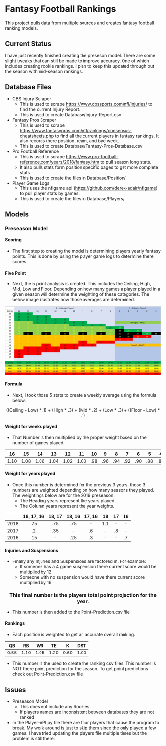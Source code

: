 # Fantasy Football Rankings

This project pulls data from multiple sources and creates fantasy football ranking models.


## Current Status

I have just recently finished creating the preseson model. There are some slight tweaks that can still be made to improve accuracy. One of which includes creating rookie rankings. I plan to keep this updated through out the season with mid-season rankings.


## Database Files

* CBS Injury Scraper
  * This is used to scrape https://www.cbssports.com/nfl/injuries/ to find the current Injury Report.
  * This is used to create Database/Injury-Report.csv
* Fantasy Pros Scraper
  * This is used to scrape https://www.fantasypros.com/nfl/rankings/consensus-cheatsheets.php to find all the current players in fantasy rankings. It also records there position, team, and bye week.
  * This is used to create Database/Fantasy-Pros-Database.csv
* Pro Football Reference
  * This is used to scrape https://www.pro-football-reference.com/years/2018/fantasy.htm to pull season long stats.
  * It also pulls stats form position specific pages to get more complete stats
  * This is used to create the files in Database/Position/
* Player Game Logs
  * This uses the nflgame api (https://github.com/derek-adair/nflgame) to pull player stats by games. 
  * This is used to create the files in Database/Players/
  
  
## Models

### Preseason Model

#### Scoring

* The first step to creating the model is determining players yearly fantasy points. This is done by using the player game logs to determine there scores.

#### Five Point
* Next, the 5 point analysis is created. This includes the Ceiling, High, Mid, Low and Floor. Depending on how many games a player played in a given season will determine the weighting of these categories. The below image illustrates how those averages are determined.

<img align="center" src="https://raw.githubusercontent.com/chogan72/Fantasy_Football_Rankings/master/RM-Files/Five-Point.JPG"></img>

#### Formula
* Next, I took those 5 stats to create a weekly average using the formula below.

<p align="center"> ((Ceiling - Low) * .1) + (High * .3) + (Mid * .2) + (Low * .3) + ((Floor - Low) * .1) </p>

#### Weight for weeks played
* That Number is then multiplied by the proper weight based on the number of games played.

 <table align="center"><thead>
  <tr align="center">
   <th>16</th><th>15</th><th>14</th><th>13</th><th>12</th><th>11</th><th>10</th><th>9</th><th>8</th><th>7</th><th>6</th><th>5</th><th>4</th><th>3</th><th>2</th><th>1</th>
  </tr><thead>
  <tbody><tr align="center">
   <td>1.10</td><td>1.08</td><td>1.06</td><td>1.04</td><td>1.02</td><td>1.00</td><td>.98</td><td>.96</td><td>.94</td><td>.92</td><td>.90</td><td>.88</td><td>.86</td><td>.84</td><td>.82</td><td>.80</td>
  </tr>
 </tbody></table>
 
#### Weight for years played
* Once this number is determined for the previous 3 years, those 3 numbers are weighted depending on how many seasons they played. The weightings below are for the 2019 preseason. 
  * The Heading years represent the years played. 
  * The Column years represent the year weights.

<table align="center"><thead>
  <th></th><th>18, 17, 16</th><th>18, 17</th><th>18, 16</th><th>17, 16</th><th>18</th><th>17</th><th>16</th>
 </thead>
 <tbody>
  <tr align="center">
   <td>2018</td><td>.75</td><td>.75</td><td>.75</td><td>-</td><td>1.1</td><td>-</td><td>-</td>
  </tr>
  <tr align="center">
   <td>2017</td><td>.2</td><td>.35</td><td>-</td><td>.6</td><td>-</td><td>.8</td><td>-</td>
  </tr>
  <tr align="center">
   <td>2016</td><td>.15</td><td>-</td><td>.25</td><td>.3</td><td>-</td><td>-</td><td>.7</td>
  </tr>
 </tbody></table>
 
#### Injuries and Suspensions
* Finally any Injuries and Suspensions are factored in. For example:
  * If someone has a 4 game suspension there current score would be multiplied by 12
  * Someone with no suspension would have there current score multiplied by 16
  
<h3 align="center"><b>This final number is the players total point projection for the year.</b></h3>

* This number is then added to the Point-Prediction.csv file

#### Rankings

* Each position is weighted to get an accurate overall ranking.

<table align="center"><thead>
  <th>QB</th><th>RB</th><th>WR</th><th>TE</th><th>K</th><th>DST</th>
 </thead>
 <tbody>
  <tr align="center">
   <td>0.55</td><td>1.10</td><td>1.05</td><td>1.20</td><td>0.60</td><td>1.00</td>
  </tr>
 </tbody></table>
 
* This number is the used to create the ranking csv files. This number is NOT there point prediction for the season. To get point predictions check out Point-Prediction.csv file.

## Issues

* Preseason Model
  * This does not include any Rookies
  * If players names are inconsistent between databases they are not ranked
* In the Player-API.py file there are four players that cause the program to break. My work around is just to skip them since the only played a few games. I have tried updating the players file multiple times but the problem is still there. 
